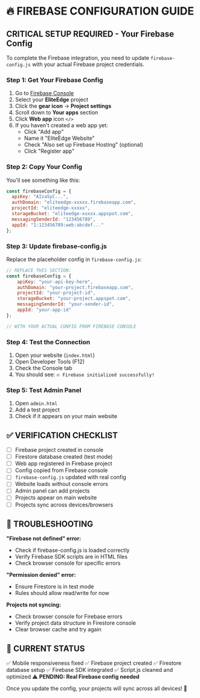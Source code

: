 # 🔥 FIREBASE CONFIGURATION GUIDE

## CRITICAL SETUP REQUIRED - Your Firebase Config

To complete the Firebase integration, you need to update `firebase-config.js` with your actual Firebase project credentials.

### Step 1: Get Your Firebase Config
1. Go to [Firebase Console](https://console.firebase.google.com/)
2. Select your **EliteEdge** project
3. Click the **gear icon** → **Project settings**
4. Scroll down to **Your apps** section
5. Click **Web app** icon `</>`
6. If you haven't created a web app yet:
   - Click "Add app"
   - Name it "EliteEdge Website"
   - Check "Also set up Firebase Hosting" (optional)
   - Click "Register app"

### Step 2: Copy Your Config
You'll see something like this:
```javascript
const firebaseConfig = {
  apiKey: "AIzaSyC...",
  authDomain: "eliteedge-xxxxx.firebaseapp.com",
  projectId: "eliteedge-xxxxx",
  storageBucket: "eliteedge-xxxxx.appspot.com",
  messagingSenderId: "123456789",
  appId: "1:123456789:web:abcdef..."
};
```

### Step 3: Update firebase-config.js
Replace the placeholder config in `firebase-config.js`:
```javascript
// REPLACE THIS SECTION:
const firebaseConfig = {
    apiKey: "your-api-key-here",
    authDomain: "your-project.firebaseapp.com",
    projectId: "your-project-id",
    storageBucket: "your-project.appspot.com",
    messagingSenderId: "your-sender-id",
    appId: "your-app-id"
};

// WITH YOUR ACTUAL CONFIG FROM FIREBASE CONSOLE
```

### Step 4: Test the Connection
1. Open your website (`index.html`)
2. Open Developer Tools (F12)
3. Check the Console tab
4. You should see: `🔥 Firebase initialized successfully!`

### Step 5: Test Admin Panel
1. Open `admin.html`
2. Add a test project
3. Check if it appears on your main website

## ✅ VERIFICATION CHECKLIST

- [ ] Firebase project created in console
- [ ] Firestore database created (test mode)
- [ ] Web app registered in Firebase project
- [ ] Config copied from Firebase console
- [ ] `firebase-config.js` updated with real config
- [ ] Website loads without console errors
- [ ] Admin panel can add projects
- [ ] Projects appear on main website
- [ ] Projects sync across devices/browsers

## 🔧 TROUBLESHOOTING

**"Firebase not defined" error:**
- Check if firebase-config.js is loaded correctly
- Verify Firebase SDK scripts are in HTML files
- Check browser console for specific errors

**"Permission denied" error:**
- Ensure Firestore is in test mode
- Rules should allow read/write for now

**Projects not syncing:**
- Check browser console for Firebase errors
- Verify project data structure in Firestore console
- Clear browser cache and try again

## 🎯 CURRENT STATUS

✅ Mobile responsiveness fixed
✅ Firebase project created
✅ Firestore database setup
✅ Firebase SDK integrated
✅ Script.js cleaned and optimized
⚠️ **PENDING: Real Firebase config needed**

Once you update the config, your projects will sync across all devices! 🚀
